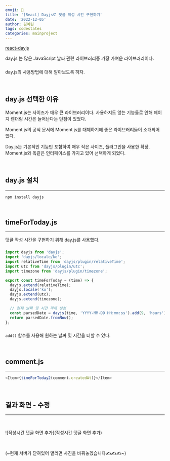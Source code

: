 ```yaml
---
emoji: 🦷
title: '[React] Dayjs로 댓글 작성 시간 구현하기'
date: '2022-12-05'
author: 김예린
tags: codestates
categories: mainproject
---
```


[react-dayjs](https://www.npmjs.com/package/react-dayjs)

day.js 는 많은 JavaScript 날짜 관련 라이브러리중 가장 가벼운 라이브러리이다.

###

day.js의 사용방법에 대해 알아보도록 하자.

<br>

## day.js 선택한 이유

Moment.js는 사이즈가 매우 큰 라이브러리이다. 사용하지도 않는 기능들로 인해 페이지 렌더링 시간은 늘어난다는 단점이 있었다.

Moment.js의 공식 문서에 Moment.js를 대체하기에 좋은 라이브러리들이 소개되어 있다.

Day.js는 기본적인 기능만 포함하여 매우 작은 사이즈, 플러그인을 사용한 확장, Moment.js와 똑같은 인터페이스를 가지고 있어 선택하게 되었다.

<br>

## day.js 설치

---

```
npm install dayjs
```

<br>

## timeForToday.js

---

댓글 작성 시간을 구현하기 위해 day.js를 사용했다.

###

```js
import dayjs from 'dayjs';
import 'dayjs/locale/ko';
import relativeTime from 'dayjs/plugin/relativeTime';
import utc from 'dayjs/plugin/utc';
import timezone from 'dayjs/plugin/timezone';

export const timeForToday = (time) => {
  dayjs.extend(relativeTime);
  dayjs.locale('ko');
  dayjs.extend(utc);
  dayjs.extend(timezone);

  // 현재 날짜 및 시간 객체 생성
  const parsedDate = dayjs(time, 'YYYY-MM-DD HH:mm:ss').add(9, 'hours');
  return parsedDate.fromNow();
};
```

###

`add()` 함수를 사용해 원하는 날짜 및 시간을 더할 수 있다.

<br>

## comment.js

---

```js
<Item>{timeForToday2(comment.createdAt)}</Item>
```

<br>

## 결과 화면 - 수정

---

<br>

![작성시간 댓글 화면 추가](작성시간 댓글 화면 추가)

<br>

(~현재 서버가 닫혀있어 열리면 사진을 바꿔놓겠습니다✍️✍️✍️~)

